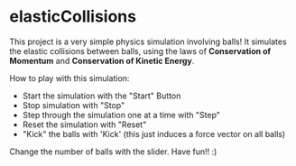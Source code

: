 # elasticCollisions

This project is a very simple physics simulation involving balls!
It simulates the elastic collisions between balls, using the laws of **Conservation of Momentum** and **Conservation of Kinetic Energy**.

How to play with this simulation:

- Start the simulation with the "Start" Button
- Stop simulation with "Stop"
- Step through the simulation one at a time with "Step"
- Reset the simulation with "Reset"
- "Kick" the balls with 'Kick' (this just induces a force vector on all balls)

Change the number of balls with the slider. Have fun!! :)
